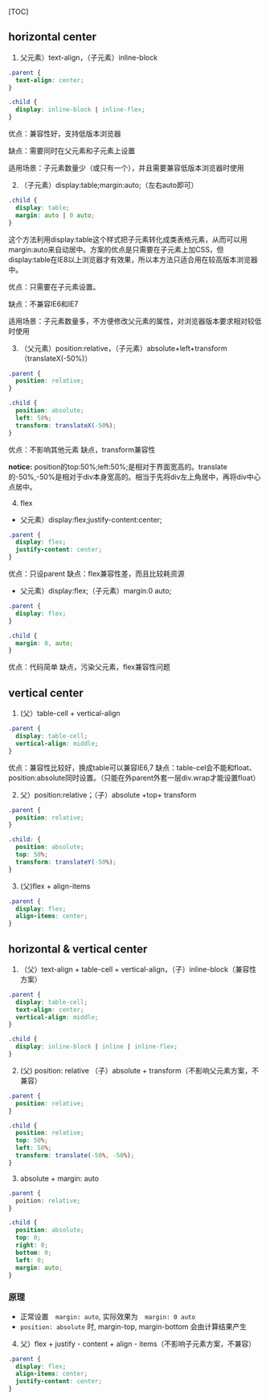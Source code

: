 [TOC]

## horizontal center
1. 父元素）text-align，（子元素）inline-block
```css
.parent {
  text-align: center;
}

.child {
  display: inline-block | inline-flex;
}
```

优点：兼容性好，支持低版本浏览器

缺点：需要同时在父元素和子元素上设置

适用场景：子元素数量少（或只有一个），并且需要兼容低版本浏览器时使用

2. （子元素）display:table;margin:auto;（左右auto即可）

```css
.child {
  display: table;
  margin: auto | 0 auto;
}
```

这个方法利用display:table这个样式把子元素转化成类表格元素，从而可以用margin:auto来自动居中。方案的优点是只需要在子元素上加CSS，但display:table在IE8以上浏览器才有效果，所以本方法只适合用在较高版本浏览器中。

优点：只需要在子元素设置。

缺点：不兼容IE6和IE7

适用场景：子元素数量多，不方便修改父元素的属性，对浏览器版本要求相对较低时使用

3. （父元素）position:relative，（子元素）absolute+left+transform（translateX(-50%)）

```css
.parent {
  position: relative;
}

.child {
  position: absolute;
  left: 50%;
  transform: translateX(-50%);
}
```

优点：不影响其他元素
缺点，transform兼容性

**notice:** position的top:50%;left:50%;是相对于界面宽高的。translate的-50%,-50%是相对于div本身宽高的。相当于先将div左上角居中，再将div中心点居中。

4. flex
* 父元素）display:flex;justify-content:center;
```css
.parent {
  display: flex;
  justify-content: center;
}
```

优点：只设parent
缺点：flex兼容性差，而且比较耗资源

* 父元素）display:flex;（子元素）margin:0 auto;
```css
.parent {
  display: flex;
}

.child {
  margin: 0, auto;
}
```

优点：代码简单
缺点，污染父元素，flex兼容性问题

## vertical center

1. (父）table-cell + vertical-align
```css
.parent {
  display: table-cell;
  vertical-align: middle;
}
```

优点：兼容性比较好，换成table可以兼容IE6,7
缺点：table-cel会不能和float、position:absolute同时设置。（只能在外parent外套一层div.wrap才能设置float）

2. 父）position:relative；（子）absolute +top+ transform

```css
.parent {
  position: relative;
}

.child: {
  position: absolute;
  top: 50%;
  transform: translateY(-50%);
}
```

3. (父)flex + align-items

```css
.parent {
  display: flex;
  align-items: center;
}
```

## horizontal & vertical center

1. （父）text-align + table-cell + vertical-align，（子）inline-block（兼容性方案）

```css
.parent {
  display: table-cell;
  text-align: center;
  vertical-align: middle;
}

.child {
  display: inline-block | inline | inline-flex;
}
```

2. (父) position: relative （子）absolute + transform（不影响父元素方案，不兼容）

```css
.parent {
  position: relative;
}

.child {
  position: relative;
  top: 50%;
  left: 50%;
  transform: translate(-50%, -50%);
}
```
3. absolute + margin: auto
```css
.parent {
  poition: relative;
}

.child {
  position: absolute;
  top: 0;
  right: 0;
  bottom: 0;
  left: 0;
  margin: auto;
}
```
### 原理
* 正常设置　`margin: auto`, 实际效果为　`margin: 0 auto`
* `position: absolute` 时, margin-top, margin-bottom 会由计算结果产生

4. 父）flex + justify - content + align - items（不影响子元素方案，不兼容）

```css
.parent {
  display: flex;
  align-items: center;
  justify-content: center;
}
```
